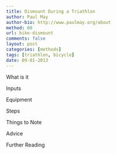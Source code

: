 ```yaml
---
title: Dismount During a Triathlon
author: Paul May
author-bio: http://www.paulmay.org/about
method: 00
url: bike-dismount
comments: false
layout: post
categories: [methods]
tags: [triathlon, bicycle]
date: 09-01-2013
---
```

What is it

Inputs

Equipment

Steps

Things to Note

Advice

Further Reading